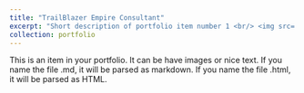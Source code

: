 ```yaml
---
title: "TrailBlazer Empire Consultant"
excerpt: "Short description of portfolio item number 1 <br/> <img src='/images/500x300.png'>"
collection: portfolio
---
```


This is an item in your portfolio. It can be have images or nice text. If you name the file .md, it will be parsed as markdown. If you name the file .html, it will be parsed as HTML. 
